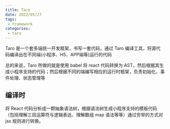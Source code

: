 ```yaml
---
title: Taro
date: 2022/05/27
tags:
 - framework
categories:
 - taro
---
```


Taro 是一个套多端统一开发框架，书写一套代码，通过 Taro 编译工具，将源代码编译出在不同端(小程序、H5、APP端等)运行的代码

总的来说，Taro 所做的就是使用 babel 将 react 代码转换为 AST，然后根据其生成小程序支持的代码；然后根据不同的端编写相应的运行时框架，负责初始化、事件处理、状态管理等

## 编译时
将 React 代码分析成一颗抽象语法树，根据语法树生成小程序支持的模板代码（包括理解三目运算符与逻辑表达、理解数组 map 语法等等）通过穷举的方式对 jsx 规则进行转换。
